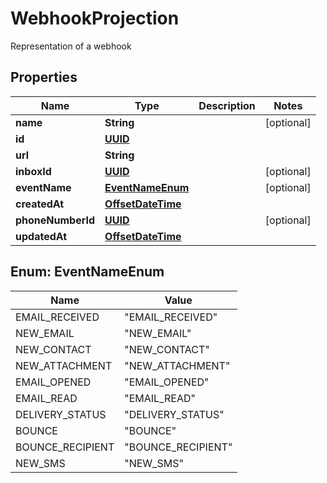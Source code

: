 

# WebhookProjection

Representation of a webhook
## Properties

Name | Type | Description | Notes
------------ | ------------- | ------------- | -------------
**name** | **String** |  |  [optional]
**id** | [**UUID**](UUID) |  | 
**url** | **String** |  | 
**inboxId** | [**UUID**](UUID) |  |  [optional]
**eventName** | [**EventNameEnum**](#EventNameEnum) |  |  [optional]
**createdAt** | [**OffsetDateTime**](OffsetDateTime) |  | 
**phoneNumberId** | [**UUID**](UUID) |  |  [optional]
**updatedAt** | [**OffsetDateTime**](OffsetDateTime) |  | 



## Enum: EventNameEnum

Name | Value
---- | -----
EMAIL_RECEIVED | &quot;EMAIL_RECEIVED&quot;
NEW_EMAIL | &quot;NEW_EMAIL&quot;
NEW_CONTACT | &quot;NEW_CONTACT&quot;
NEW_ATTACHMENT | &quot;NEW_ATTACHMENT&quot;
EMAIL_OPENED | &quot;EMAIL_OPENED&quot;
EMAIL_READ | &quot;EMAIL_READ&quot;
DELIVERY_STATUS | &quot;DELIVERY_STATUS&quot;
BOUNCE | &quot;BOUNCE&quot;
BOUNCE_RECIPIENT | &quot;BOUNCE_RECIPIENT&quot;
NEW_SMS | &quot;NEW_SMS&quot;




